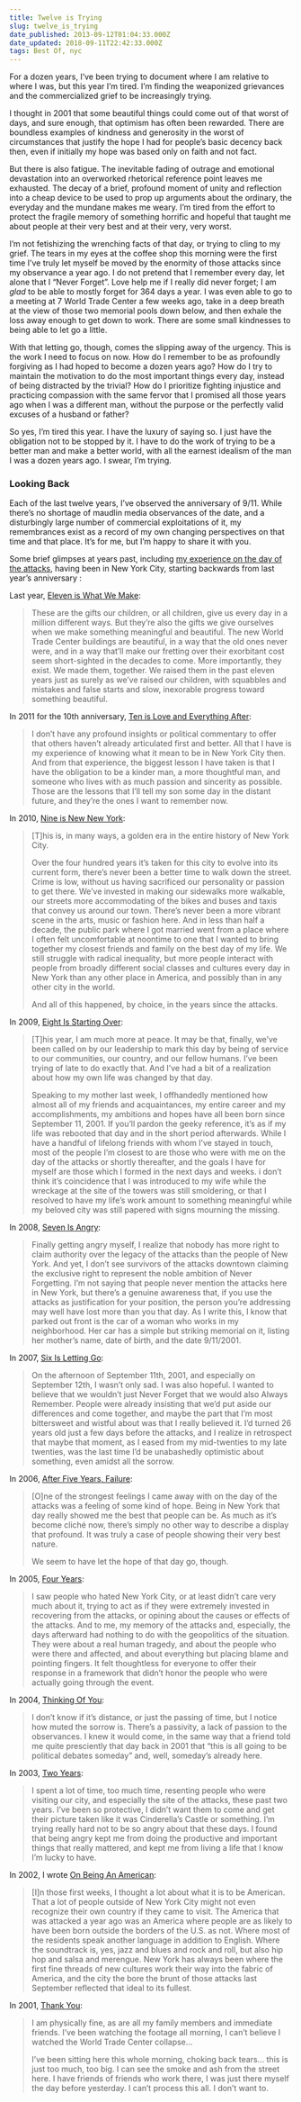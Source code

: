 ```yaml
---
title: Twelve is Trying
slug: twelve_is_trying
date_published: 2013-09-12T01:04:33.000Z
date_updated: 2018-09-11T22:42:33.000Z
tags: Best Of, nyc
---
```


For a dozen years, I’ve been trying to document where I am relative to where I was, but this year I’m tired. I’m finding the weaponized grievances and the commercialized grief to be increasingly trying.

I thought in 2001 that some beautiful things could come out of that worst of days, and sure enough, that optimism has often been rewarded. There are boundless examples of kindness and generosity in the worst of circumstances that justify the hope I had for people’s basic decency back then, even if initially my hope was based only on faith and not fact.

But there is also fatigue. The inevitable fading of outrage and emotional devastation into an overworked rhetorical reference point leaves me exhausted. The decay of a brief, profound moment of unity and reflection into a cheap device to be used to prop up arguments about the ordinary, the everyday and the mundane makes me weary. I’m tired from the effort to protect the fragile memory of something horrific and hopeful that taught me about people at their very best and at their very, very worst.

I’m not fetishizing the wrenching facts of that day, or trying to cling to my grief. The tears in my eyes at the coffee shop this morning were the first time I’ve truly let myself be moved by the enormity of those attacks since my observance a year ago. I do not pretend that I remember every day, let alone that I “Never Forget”. Love help me if I really did never forget; I am *glad* to be able to mostly forget for 364 days a year. I was even able to go to a meeting at 7 World Trade Center a few weeks ago, take in a deep breath at the view of those two memorial pools down below, and then exhale the loss away enough to get down to work. There are some small kindnesses to being able to let go a little.

With that letting go, though, comes the slipping away of the urgency. This is the work I need to focus on now. How do I remember to be as profoundly forgiving as I had hoped to become a dozen years ago? How do I try to maintain the motivation to do the most important things every day, instead of being distracted by the trivial? How do I prioritize fighting injustice and practicing compassion with the same fervor that I promised all those years ago when I was a different man, without the purpose or the perfectly valid excuses of a husband or father?

So yes, I’m tired this year. I have the luxury of saying so. I just have the obligation not to be stopped by it. I have to do the work of trying to be a better man and make a better world, with all the earnest idealism of the man I was a dozen years ago. I swear, I’m trying.

### Looking Back

Each of the last twelve years, I’ve observed the anniversary of 9/11. While there’s no shortage of maudlin media observances of the date, and a disturbingly large number of commercial exploitations of it, my remembrances exist as a record of my own changing perspectives on that time and that place. It’s for me, but I’m happy to share it with you.

Some brief glimpses at years past, including [my experience on the day of the attacks](http://dashes.com/anil/2001/09/thank-you.html), having been in New York City, starting backwards from last year’s anniversary :

Last year, [Eleven is What We Make](http://dashes.com/anil/2012/09/eleven-is-what-we-make.html):

> These are the gifts our children, or all children, give us every day in a million different ways. But they’re also the gifts we give ourselves when we make something meaningful and beautiful. The new World Trade Center buildings are beautiful, in a way that the old ones never were, and in a way that’ll make our fretting over their exorbitant cost seem short-sighted in the decades to come. More importantly, they exist. We made them, together. We raised them in the past eleven years just as surely as we’ve raised our children, with squabbles and mistakes and false starts and slow, inexorable progress toward something beautiful.

In 2011 for the 10th anniversary, [Ten is Love and Everything After](http://dashes.com/anil/2011/09/ten-is-love-and-everything-after.html):

> I don’t have any profound insights or political commentary to offer that others haven’t already articulated first and better. All that I have is my experience of knowing what it mean to be in New York City then. And from that experience, the biggest lesson I have taken is that I have the obligation to be a kinder man, a more thoughtful man, and someone who lives with as much passion and sincerity as possible. Those are the lessons that I’ll tell my son some day in the distant future, and they’re the ones I want to remember now.

In 2010, [Nine is New New York](http://dashes.com/anil/2010/09/nine-is-new-new-york.html):

> [T]his is, in many ways, a golden era in the entire history of New York City.
> 
> Over the four hundred years it’s taken for this city to evolve into its current form, there’s never been a better time to walk down the street. Crime is low, without us having sacrificed our personality or passion to get there. We’ve invested in making our sidewalks more walkable, our streets more accommodating of the bikes and buses and taxis that convey us around our town. There’s never been a more vibrant scene in the arts, music or fashion here. And in less than half a decade, the public park where I got married went from a place where I often felt uncomfortable at noontime to one that I wanted to bring together my closest friends and family on the best day of my life. We still struggle with radical inequality, but more people interact with people from broadly different social classes and cultures every day in New York than any other place in America, and possibly than in any other city in the world.
> 
> And all of this happened, by choice, in the years since the attacks.

In 2009, [Eight Is Starting Over](http://dashes.com/anil/2009/09/eight-is-starting-over.html):

> [T]his year, I am much more at peace. It may be that, finally, we’ve been called on by our leadership to mark this day by being of service to our communities, our country, and our fellow humans. I’ve been trying of late to do exactly that. And I’ve had a bit of a realization about how my own life was changed by that day.
> 
> Speaking to my mother last week, I offhandedly mentioned how almost all of my friends and acquaintances, my entire career and my accomplishments, my ambitions and hopes have all been born since September 11, 2001. If you’ll pardon the geeky reference, it’s as if my life was rebooted that day and in the short period afterwards. While I have a handful of lifelong friends with whom I’ve stayed in touch, most of the people I’m closest to are those who were with me on the day of the attacks or shortly thereafter, and the goals I have for myself are those which I formed in the next days and weeks. i don’t think it’s coincidence that I was introduced to my wife while the wreckage at the site of the towers was still smoldering, or that I resolved to have my life’s work amount to something meaningful while my beloved city was still papered with signs mourning the missing.

In 2008, [Seven Is Angry](http://dashes.com/anil/2008/09/seven-is-angry.html):

> Finally getting angry myself, I realize that nobody has more right to claim authority over the legacy of the attacks than the people of New York. And yet, I don’t see survivors of the attacks downtown claiming the exclusive right to represent the noble ambition of Never Forgetting. I’m not saying that people never mention the attacks here in New York, but there’s a genuine awareness that, if you use the attacks as justification for your position, the person you’re addressing may well have lost more than you that day. As I write this, I know that parked out front is the car of a woman who works in my neighborhood. Her car has a simple but striking memorial on it, listing her mother’s name, date of birth, and the date 9/11/2001.

In 2007, [Six Is Letting Go](http://dashes.com/anil/2007/09/six-is-letting-go.html):

> On the afternoon of September 11th, 2001, and especially on September 12th, I wasn’t only sad. I was also hopeful. I wanted to believe that we wouldn’t just Never Forget that we would also Always Remember. People were already insisting that we’d put aside our differences and come together, and maybe the part that I’m most bittersweet and wistful about was that I really believed it. I’d turned 26 years old just a few days before the attacks, and I realize in retrospect that maybe that moment, as I eased from my mid-twenties to my late twenties, was the last time I’d be unabashedly optimistic about something, even amidst all the sorrow.

In 2006, [After Five Years, Failure](http://dashes.com/anil/2006/09/after-five-years-failure.html):

> [O]ne of the strongest feelings I came away with on the day of the attacks was a feeling of some kind of hope. Being in New York that day really showed me the best that people can be. As much as it’s become cliché now, there’s simply no other way to describe a display that profound. It was truly a case of people showing their very best nature.
> 
> We seem to have let the hope of that day go, though.

In 2005, [Four Years](http://dashes.com/anil/2005/09/four-years.html):

> I saw people who hated New York City, or at least didn’t care very much about it, trying to act as if they were extremely invested in recovering from the attacks, or opining about the causes or effects of the attacks. And to me, my memory of the attacks and, especially, the days afterward had nothing to do with the geopolitics of the situation. They were about a real human tragedy, and about the people who were there and affected, and about everything but placing blame and pointing fingers. It felt thoughtless for everyone to offer their response in a framework that didn’t honor the people who were actually going through the event.

In 2004, [Thinking Of You](http://dashes.com/anil/2004/09/thinking-of-you.html):

> I don’t know if it’s distance, or just the passing of time, but I notice how muted the sorrow is. There’s a passivity, a lack of passion to the observances. I knew it would come, in the same way that a friend told me quite presciently that day back in 2001 that “this is all going to be political debates someday” and, well, someday’s already here.

In 2003, [Two Years](http://dashes.com/anil/2003/09/two-years.html):

> I spent a lot of time, too much time, resenting people who were visiting our city, and especially the site of the attacks, these past two years. I’ve been so protective, I didn’t want them to come and get their picture taken like it was Cinderella’s Castle or something. I’m trying really hard not to be so angry about that these days. I found that being angry kept me from doing the productive and important things that really mattered, and kept me from living a life that I know I’m lucky to have.

In 2002, I wrote [On Being An American](http://dashes.com/anil/2002/09/on-being-an-ame.html):

> [I]n those first weeks, I thought a lot about what it is to be American. That a lot of people outside of New York City might not even recognize their own country if they came to visit. The America that was attacked a year ago was an America where people are as likely to have been born outside the borders of the U.S. as not. Where most of the residents speak another language in addition to English. Where the soundtrack is, yes, jazz and blues and rock and roll, but also hip hop and salsa and merengue. New York has always been where the first fine threads of new cultures work their way into the fabric of America, and the city the bore the brunt of those attacks last September reflected that ideal to its fullest.

In 2001, [Thank You](http://dashes.com/anil/2001/09/thank-you.html):

> I am physically fine, as are all my family members and immediate friends. I’ve been watching the footage all morning, I can’t believe I watched the World Trade Center collapse…
> 
> I’ve been sitting here this whole morning, choking back tears… this is just too much, too big. I can see the smoke and ash from the street here. I have friends of friends who work there, I was just there myself the day before yesterday. I can’t process this all. I don’t want to.
